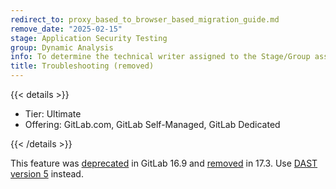 ```yaml
---
redirect_to: proxy_based_to_browser_based_migration_guide.md
remove_date: "2025-02-15"
stage: Application Security Testing
group: Dynamic Analysis
info: To determine the technical writer assigned to the Stage/Group associated with this page, see https://handbook.gitlab.com/handbook/product/ux/technical-writing/#assignments
title: Troubleshooting (removed)
---
```


{{< details >}}

- Tier: Ultimate
- Offering: GitLab.com, GitLab Self-Managed, GitLab Dedicated

{{< /details >}}

This feature was [deprecated](https://gitlab.com/gitlab-org/gitlab/-/issues/430966) in GitLab 16.9
and [removed](https://gitlab.com/groups/gitlab-org/-/epics/11986) in 17.3.
Use [DAST version 5](proxy_based_to_browser_based_migration_guide.md) instead.
